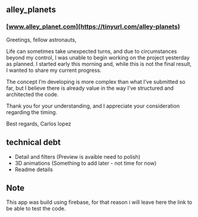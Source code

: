 ## alley_planets
### [www.alley_planet.com](https://tinyurl.com/alley-planets)

Greetings, fellow astronauts,

Life can sometimes take unexpected turns, and due to circumstances beyond my control, I was unable to begin working on the project yesterday as planned. I started early this morning and, while this is not the final result, I wanted to share my current progress.

The concept I’m developing is more complex than what I’ve submitted so far, but I believe there is already value in the way I’ve structured and architected the code.

Thank you for your understanding, and I appreciate your consideration regarding the timing.

Best regards,
Carlos lopez

## technical debt
- Detail and filters (Preview is avaible need to polish)
- 3D animations (Something to add later - not time for now)
- Readme details

## Note
This app was build using firebase, for that reason i will leave here the link to be able to test the code.
